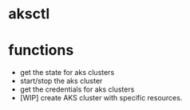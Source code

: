 # aksctl 


# functions
* get the state for aks clusters
* start/stop the aks cluster
* get the credentials for aks clusters
* [WIP] create AKS cluster with specific resources.

